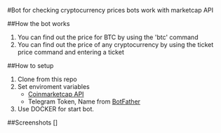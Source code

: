 #Bot for checking cryptocurrency prices
bots work with marketcap API

##How the bot works
1. You can find out the price for BTC by using the 'btc' command 
2. You can find out the price of any cryptocurrency by using the ticket price command and entering a ticket

##How to setup 
1. Clone from this repo
2. Set enviroment variables
    - [Coinmarketcap API](https://coinmarketcap.com/api/documentation/v1/)
    - Telegram Token, Name from [BotFather](https://t.me/BotFather)
3. Use DOCKER for start bot.

##Screenshots
[]


